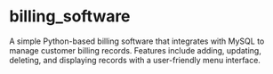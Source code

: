 # billing_software
A simple Python-based billing software that integrates with MySQL to manage customer billing records. Features include adding, updating, deleting, and displaying records with a user-friendly menu interface.
